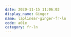 ```yaml
---
date: 2020-11-15 11:06:03
display_name: Ginger
name: laplinear-ginger-fr-ln
code: a01e
category: fr-ln
---
```

